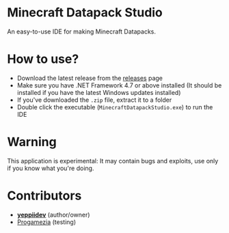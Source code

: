 # Minecraft Datapack Studio
 An easy-to-use IDE for making Minecraft Datapacks.
 
# How to use?
- Download the latest release from the [releases](https://github.com/yeppiidev/MinecraftDatapackStudio/releases) page
- Make sure you have .NET Framework 4.7 or above installed (It should be installed if you have the latest Windows updates installed)
- If you've downloaded the `.zip` file, extract it to a folder
- Double click the executable (`MinecraftDatapackStudio.exe`) to run the IDE

# Warning
This application is experimental: It may contain bugs and exploits, use only if you know what you're doing.

# Contributors
- **[yeppiidev](https://github.com/yeppiidev)** (author/owner)
- [Progamezia](https://github.com/Aagney-github) (testing)
